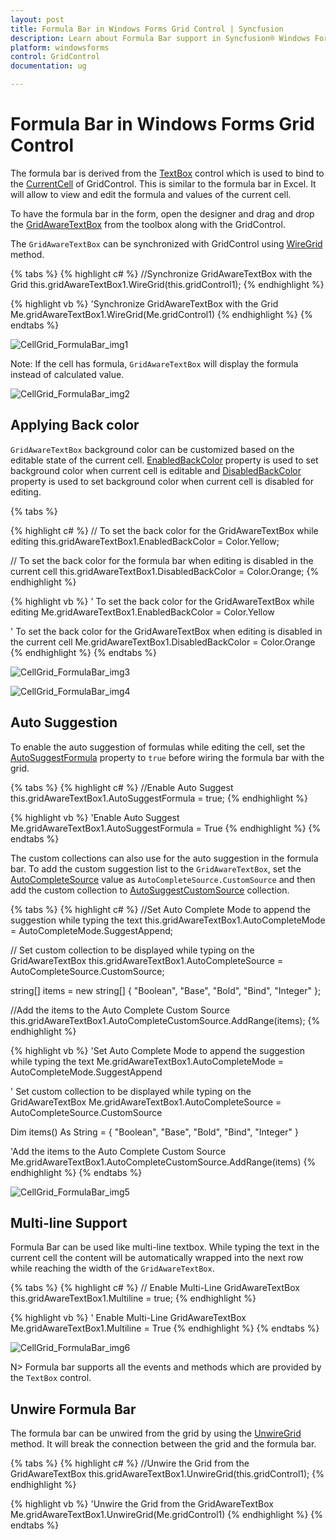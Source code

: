 ```yaml
---
layout: post
title: Formula Bar in Windows Forms Grid Control | Syncfusion
description: Learn about Formula Bar support in Syncfusion® Windows Forms Grid Control, its elements and more details.
platform: windowsforms
control: GridControl
documentation: ug

---
```

# Formula Bar in Windows Forms Grid Control

The formula bar is derived from the [TextBox](https://learn.microsoft.com/en-us/dotnet/api/system.windows.forms.textbox?view=windowsdesktop-8.0&viewFallbackFrom=net-5.0) control which is used to bind to the [CurrentCell](https://help.syncfusion.com/cr/windowsforms/Syncfusion.Windows.Forms.Grid.Grouping.GridNestedTableControl.html#Syncfusion_Windows_Forms_Grid_Grouping_GridNestedTableControl_CurrentCell) of GridControl. This is similar to the formula bar in Excel. It will allow to view and edit the formula and values of the current cell.  

To have the formula bar in the form, open the designer and drag and drop the [GridAwareTextBox](http://help.syncfusion.com/cr/windowsforms/Syncfusion.Windows.Forms.Grid.GridAwareTextBox.html#) from the toolbox along with the GridControl.

The `GridAwareTextBox` can be synchronized with GridControl using [WireGrid](https://help.syncfusion.com/cr/windowsforms/Syncfusion.Windows.Forms.Grid.GridAwareTextBox.html#Syncfusion_Windows_Forms_Grid_GridAwareTextBox_WireGrid_Syncfusion_Windows_Forms_Grid_GridControlBase_) method. 

{% tabs %}
{% highlight c# %}
//Synchronize GridAwareTextBox with the Grid
this.gridAwareTextBox1.WireGrid(this.gridControl1);
{% endhighlight %}

{% highlight vb %}
'Synchronize GridAwareTextBox with the Grid
Me.gridAwareTextBox1.WireGrid(Me.gridControl1)
{% endhighlight %}
{% endtabs %}

![CellGrid_FormulaBar_img1](CellGrid_FormulaBar_images/CellGrid_FormulaBar_img1.jpeg)


Note: If the cell has formula, `GridAwareTextBox` will display the formula instead of calculated value.

![CellGrid_FormulaBar_img2](CellGrid_FormulaBar_images/CellGrid_FormulaBar_img2.jpeg)


## Applying Back color 

`GridAwareTextBox` background color can be customized based on the editable state of the current cell. [EnabledBackColor](https://help.syncfusion.com/cr/windowsforms/Syncfusion.Windows.Forms.Grid.GridAwareTextBox.html#Syncfusion_Windows_Forms_Grid_GridAwareTextBox_EnabledBackColor) property is used to set background color when current cell is editable and [DisabledBackColor](https://help.syncfusion.com/cr/windowsforms/Syncfusion.Windows.Forms.Grid.GridAwareTextBox.html#Syncfusion_Windows_Forms_Grid_GridAwareTextBox_DisabledBackColor) property is used to set background color when current cell is disabled for editing. 

{% tabs %}

{% highlight c# %}
// To set the back color for the GridAwareTextBox while editing 
this.gridAwareTextBox1.EnabledBackColor = Color.Yellow;

// To set the back color for the formula bar when editing is disabled in the current cell
this.gridAwareTextBox1.DisabledBackColor = Color.Orange;
{% endhighlight %}

{% highlight vb %}
' To set the back color for the GridAwareTextBox while editing 
Me.gridAwareTextBox1.EnabledBackColor = Color.Yellow

' To set the back color for the GridAwareTextBox when editing is disabled in the current cell
Me.gridAwareTextBox1.DisabledBackColor = Color.Orange
{% endhighlight %}
{% endtabs %}

![CellGrid_FormulaBar_img3](CellGrid_FormulaBar_images/CellGrid_FormulaBar_img3.jpeg)

![CellGrid_FormulaBar_img4](CellGrid_FormulaBar_images/CellGrid_FormulaBar_img4.jpeg)


## Auto Suggestion

To enable the auto suggestion of formulas while editing the cell, set the [AutoSuggestFormula](https://help.syncfusion.com/cr/windowsforms/Syncfusion.Windows.Forms.Grid.GridAwareTextBox.html#Syncfusion_Windows_Forms_Grid_GridAwareTextBox_AutoSuggestFormula) property to `true` before wiring the formula bar with the grid. 

{% tabs %}
{% highlight c# %}
//Enable Auto Suggest
this.gridAwareTextBox1.AutoSuggestFormula = true;
{% endhighlight %}

{% highlight vb %}
'Enable Auto Suggest
Me.gridAwareTextBox1.AutoSuggestFormula = True
{% endhighlight %}
{% endtabs %}

The custom collections can also use for the auto suggestion in the formula bar. To add the custom suggestion list to the `GridAwareTextBox`, set the [AutoCompleteSource](https://learn.microsoft.com/en-us/dotnet/api/system.windows.forms.textbox.autocompletesource?view=windowsdesktop-8.0&viewFallbackFrom=net-5.0) value as `AutoCompleteSource.CustomSource` and then add the custom collection to [AutoSuggestCustomSource](https://learn.microsoft.com/en-us/dotnet/api/system.windows.forms.textbox.autocompletecustomsource?view=windowsdesktop-8.0&viewFallbackFrom=net-5.0) collection.

{% tabs %}
{% highlight c# %}
//Set Auto Complete Mode to append the suggestion while typing the text
this.gridAwareTextBox1.AutoCompleteMode = AutoCompleteMode.SuggestAppend;

// Set custom collection to be displayed while typing on the GridAwareTextBox
this.gridAwareTextBox1.AutoCompleteSource = AutoCompleteSource.CustomSource;

string[] items = new string[] { "Boolean", "Base", "Bold", "Bind", "Integer" };

//Add the items to the Auto Complete Custom Source
this.gridAwareTextBox1.AutoCompleteCustomSource.AddRange(items);
{% endhighlight %}

{% highlight vb %}
'Set Auto Complete Mode to append the suggestion while typing the text
Me.gridAwareTextBox1.AutoCompleteMode = AutoCompleteMode.SuggestAppend

' Set custom collection to be displayed while typing on the GridAwareTextBox
Me.gridAwareTextBox1.AutoCompleteSource = AutoCompleteSource.CustomSource

Dim items() As String = { "Boolean", "Base", "Bold", "Bind", "Integer" }

'Add the items to the Auto Complete Custom Source
Me.gridAwareTextBox1.AutoCompleteCustomSource.AddRange(items)
{% endhighlight %}
{% endtabs %}

![CellGrid_FormulaBar_img5](CellGrid_FormulaBar_images/CellGrid_FormulaBar_img5.jpeg)


## Multi-line Support

Formula Bar can be used like multi-line textbox. While typing the text in the current cell the content will be automatically wrapped into the next row while reaching the width of the `GridAwareTextBox`. 

{% tabs %}
{% highlight c# %}
// Enable Multi-Line GridAwareTextBox
this.gridAwareTextBox1.Multiline = true;
{% endhighlight %}

{% highlight vb %}
' Enable Multi-Line GridAwareTextBox
Me.gridAwareTextBox1.Multiline = True
{% endhighlight %}
{% endtabs %}

![CellGrid_FormulaBar_img6](CellGrid_FormulaBar_images/CellGrid_FormulaBar_img6.jpeg)


N> Formula bar supports all the events and methods which are provided by the `TextBox` control.

## Unwire Formula Bar

The formula bar can be unwired from the grid by using the [UnwireGrid](https://help.syncfusion.com/cr/windowsforms/Syncfusion.Windows.Forms.Grid.GridAwareTextBox.html#Syncfusion_Windows_Forms_Grid_GridAwareTextBox_UnwireGrid_Syncfusion_Windows_Forms_Grid_GridControlBase_) method. It will break the connection between the grid and the formula bar.

{% tabs %}
{% highlight c# %}
//Unwire the Grid from the GridAwareTextBox
this.gridAwareTextBox1.UnwireGrid(this.gridControl1);
{% endhighlight %}

{% highlight vb %}
'Unwire the Grid from the GridAwareTextBox
Me.gridAwareTextBox1.UnwireGrid(Me.gridControl1)
{% endhighlight %}
{% endtabs %}


